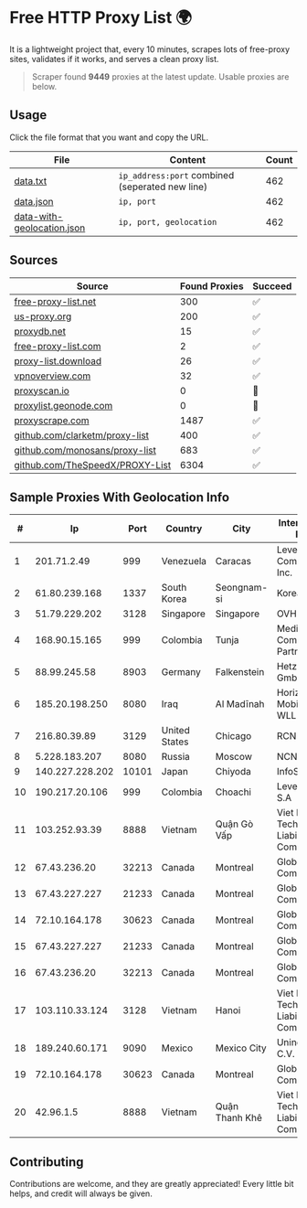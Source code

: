 
# Free HTTP Proxy List 🌍

It is a lightweight project that, every 10 minutes, scrapes lots of free-proxy sites, validates if it works, and serves a clean proxy list.


> Scraper found **9449** proxies at the latest update. Usable proxies are below.

## Usage

Click the file format that you want and copy the URL.


|File|Content|Count|
|----|-------|-----|
|[data.txt](https://raw.githubusercontent.com/themiralay/Proxy-List-World/master/data.txt)|`ip_address:port` combined (seperated new line)|462|
|[data.json](https://raw.githubusercontent.com/themiralay/Proxy-List-World/master/data.json)|`ip, port`|462|
|[data-with-geolocation.json](https://raw.githubusercontent.com/themiralay/Proxy-List-World/master/data-with-geolocation.json)|`ip, port, geolocation`|462|

## Sources

|Source|Found Proxies|Succeed|
|------|-------------|-------|
|[free-proxy-list.net](https://free-proxy-list.net)|300|✅|
|[us-proxy.org](https://www.us-proxy.org)|200|✅|
|[proxydb.net](http://proxydb.net)|15|✅|
|[free-proxy-list.com](https://free-proxy-list.com/?page=&port=&type%5B%5D=http&type%5B%5D=https&up_time=0&search=Search)|2|✅|
|[proxy-list.download](https://www.proxy-list.download/HTTP)|26|✅|
|[vpnoverview.com](https://vpnoverview.com/privacy/anonymous-browsing/free-proxy-servers)|32|✅|
|[proxyscan.io](https://www.proxyscan.io)|0|🚫|
|[proxylist.geonode.com](https://proxylist.geonode.com/api/proxy-list?limit=300&page=1&sort_by=lastChecked&sort_type=desc&protocols=http,https)|0|🚫|
|[proxyscrape.com](https://api.proxyscrape.com/v2/?request=displayproxies&protocol=http&timeout=10000&country=all&ssl=all&anonymity=all)|1487|✅|
|[github.com/clarketm/proxy-list](https://raw.githubusercontent.com/clarketm/proxy-list/master/proxy-list-raw.txt)|400|✅|
|[github.com/monosans/proxy-list](https://raw.githubusercontent.com/monosans/proxy-list/main/proxies/http.txt)|683|✅|
|[github.com/TheSpeedX/PROXY-List](https://raw.githubusercontent.com/TheSpeedX/PROXY-List/master/http.txt)|6304|✅|


## Sample Proxies With Geolocation Info

|#|Ip|Port|Country|City|Internet Service Provider|
|-|--|----|-------|----|-------------------------|
|1|201.71.2.49|999|Venezuela|Caracas|Level 3 Communications, Inc.|
|2|61.80.239.168|1337|South Korea|Seongnam-si|Korea Telecom|
|3|51.79.229.202|3128|Singapore|Singapore|OVH Hosting|
|4|168.90.15.165|999|Colombia|Tunja|Media Commerce Partners S.A|
|5|88.99.245.58|8903|Germany|Falkenstein|Hetzner Online GmbH|
|6|185.20.198.250|8080|Iraq|Al Madīnah|Horizon Scope Mobile Telecom WLL|
|7|216.80.39.89|3129|United States|Chicago|RCN|
|8|5.228.183.207|8080|Russia|Moscow|NCNET|
|9|140.227.228.202|10101|Japan|Chiyoda|InfoSphere|
|10|190.217.20.106|999|Colombia|Choachi|Level 3 Colombia S.A|
|11|103.252.93.39|8888|Vietnam|Quận Gò Vấp|Viet Digital Technology Liability Company|
|12|67.43.236.20|32213|Canada|Montreal|GloboTech Communications|
|13|67.43.227.227|21233|Canada|Montreal|GloboTech Communications|
|14|72.10.164.178|30623|Canada|Montreal|GloboTech Communications|
|15|67.43.227.227|21233|Canada|Montreal|GloboTech Communications|
|16|67.43.236.20|32213|Canada|Montreal|GloboTech Communications|
|17|103.110.33.124|3128|Vietnam|Hanoi|Viet Digital Technology Liability Company|
|18|189.240.60.171|9090|Mexico|Mexico City|Uninet S.A. de C.V.|
|19|72.10.164.178|30623|Canada|Montreal|GloboTech Communications|
|20|42.96.1.5|8888|Vietnam|Quận Thanh Khê|Viet Digital Technology Liability Company|



## Contributing

Contributions are welcome, and they are greatly appreciated! Every
little bit helps, and credit will always be given.


